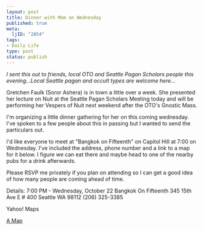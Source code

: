 ```yaml
--- 
layout: post
title: Dinner with Mom on Wednesday
published: true
meta: 
  ljID: "2854"
tags: 
- Daily Life
type: post
status: publish
---
```

<i>I sent this out to friends, local OTO and Seattle Pagan Scholars people this evening...Local Seattle pagan and occult types are welcome here...</i>

Gretchen Faulk (Soror Ashera) is in town a little over a week. She presented her lecture on Nuit at the Seattle Pagan Scholars Meeting today and will be performing her Vespers of Nuit next weekend after the OTO&apos;s Gnostic Mass.

I&apos;m organizing a little dinner gathering for her on this coming wednesday. I&apos;ve spoken to a few people about this in passing but I wanted to send the particulars out.

I&apos;d like everyone to meet at "Bangkok on Fifteenth" on Capitol Hill at 7:00 on Wednesday. I&apos;ve included the address, phone number and a link to a map for it below. I figure we can eat there and maybe head to one of the nearby pubs for a drink afterwards.

Please RSVP me privately if you plan on attending so I can get a good idea of how many people are coming ahead of time.

Details:
7:00 PM - Wednesday, October 22
Bangkok On Fifteenth
345 15th Ave E # 400
Seattle WA 98112
(206) 325-3385

Yahoo! Maps

<a href="http://maps.yahoo.com/py/maps.py?Pyt=Typ&name=Bangkok+On+Fifteenth&desc=(206)+325-3385&csz=Seattle+WA+98112&country=us&cs=9&mag=8&ed=xhbP1q160SwAmTVP9_RMWMK0Fdygrn5PHTh17dyoNqHsHHCL3taOhAGhQCh2AdgH1jDZa3S08u3VUw">A Map</a>
